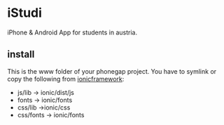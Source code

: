 # iStudi
iPhone & Android App for students in austria. 

## install
This is the www folder of your phonegap project. You have to symlink or copy the following from [ionicframework](ionicframework.com): 

- js/lib -> ionic/dist/js
- fonts -> ionic/fonts
- css/lib ->ionic/css
- css/fonts -> ionic/fonts